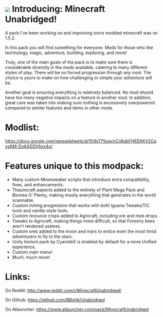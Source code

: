 ![](http://i.imgur.com/1RVg9qu.png)
Introducing: Minecraft Unabridged!
======
A pack I've been working on and improving since modded minecraft was on 1.5.2.

In this pack you will find something for everyone. Mods for those who like technology, magic, adventure, building, exploring, and more!

Truly, one of the main goals of the pack is to make sure there is considerable diversity in the mods available, catering to many different styles of play.  There will be no forced progression through any mod. The choice is yours to make on how challenging or simple your adventure will be.

Another goal is ensuring everything is relatively balanced. No mod should have too many negative impacts on a feature in another mod. In addition, great care was taken into making sure nothing is excessively overpowered compared to similar features and items in other mods.

Modlist: 
======
https://docs.google.com/spreadsheets/d/1D9sT7SgschCji8gbFHEEKKV2CqxsAM-DxAXGDVbxx4o/

Features unique to this modpack:
======
* Many custom Minetweaker scripts that introduce extra compatibility, fixes, and enhancements.
* Thaumcraft aspects added to the entirety of Plant Mega Pack and Biomes O' Plenty, making mostly everything that generates in the world scannable.
* Custom mining progression that works with both Iguana Tweaks/TiC tools and vanilla-style tools.
* Custom resource crops added to Agricraft,  including ore and mob drops.
* Tweaks to Agricraft, making things more difficult, so that Forestry bees aren't rendered useless.
* Custom ores added to the moon and mars to entice even the most timid adventurers to fly to the stars.
* Unity texture pack by CyanideX is enabled by default for a more Unified experience.
* Custom main menu!
* Much, much more!

Links: 
======
On Reddit: http://www.reddit.com/r/MinecraftUnabridged/

On Github: https://github.com/BBoldt/Unabridged

On Atlauncher: https://www.atlauncher.com/pack/MinecraftUnabridged
